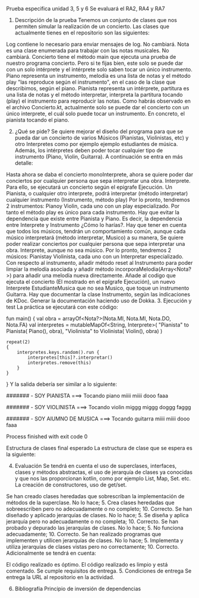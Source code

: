 Prueba especifica unidad 3, 5 y 6
Se evaluará el RA2, RA4 y RA7

1. Descripción de la prueba
Tenemos un conjunto de clases que nos permiten simular la realización de un concierto. Las clases que actualmente tienes en el repositorio son las siguientes:

Log contiene lo necesario para enviar mensajes de log. No cambiará.
Nota es una clase enumerada para trabajar con las notas musicales. No cambiará.
Concierto tiene el método main que ejecuta una prueba de nuestro programa concierto. Pero si te fijas bien, este solo se puede dar con un solo intérprete y el intérprete solo saben tocar un único instrumento.
Piano representa un instrumento, melodía es una lista de notas y el método play "las reproduce según el instrumento", en el caso de la clase que describimos, según el piano.
Pianista representa un intérprete, partitura es una lista de notas y el método interpretar, interpreta la partitura tocando (play) el instrumento para reproducir las notas.
Como habrás observado en el archivo Concierto.kt, actualmente solo se puede dar el concierto con un único interprete, el cuál solo puede tocar un instrumento. En concreto, el pianista tocando el piano.

2. ¿Qué se pide?
Se quiere mejorar el diseño del programa para que se pueda dar un concierto de varios Músicos (Pianistas, Violinistas, etc) y otro Interpretes como por ejemplo ejemplo estudiantes de música. Además, los intérpretes deben poder tocar cualquier tipo de instrumento (Piano, Violin, Guitarra). A continuación se entra en más detalle:

Hasta ahora se daba el concierto monoInterprete, ahora se quiere poder dar conciertos por cualquier persona que sepa interpretar una obra. Interprete. Para ello, se ejecutará un concierto según el epigrafe Ejecución.
Un Pianista, o cualquier otro interprete, podrá interpretar (método interpretar) cualquier instrumento (Instrumento, método play)
Por lo pronto, tendremos 2 instrumentos: Pianoy Violin, cada uno con un play especializado. Por tanto el método play es único para cada instrumento.
Hay que evitar la dependencia que existe entre Pianista y Piano. Es decir, la dependencia entre Interprete y Instrumento ¿Cómo lo harías?.
Hay que tener en cuenta que todos los músicos, tendrán un comportamiento común, aunque cada músico interpretará (método interpretar, Musico) a su manera,
Se quiere poder realizar conciertos por cualquier persona que sepa interpretar una obra. Interprete, aunque no sea músico.
Por lo pronto, tendremos 2 músicos: Pianistay Violinista, cada uno con un Interpretar especializado.
Con respecto al instrumento, añadir método reset al Instrumento para poder limpiar la melodía asociada y añadir método incorporaMelodia(Array<Nota?>) para añadir una melodía nueva directamente.
Añade al codigo que ejecuta el concierto (El mostrado en el epígrafe Ejecución), un nuevo Interprete EstudianteMusica que no sea Musico, que toque un instrumento Guitarra.
Hay que documentar la clase Instrumento, según las indicaciones de KDoc.
Generar la documentación haciendo uso de Dokka.
3. Ejecución y test
La práctica se ejecutará con este código:

fun main() {
    val obra = arrayOf<Nota?>(Nota.MI, Nota.MI, Nota.DO, Nota.FA)
    val interpretes = mutableMapOf<String, Interprete>(
        "Pianista" to Pianista( Piano(), obra),
        "Violinista" to Violinista( Violin(), obra)
    )

    repeat(2)
    {
        interpretes.keys.random().run {
            interpretes[this]?.interpretar()
            interpretes.remove(this)
        }
    }
}
Y la salida debería ser similar a lo siguiente:

####### - SOY PIANISTA
===> Tocando piano
miiii miiii dooo faaa 

####### - SOY VIOLINISTA
===> Tocando violin
miggg miggg doggg faggg 

####### - SOY AlUMNO DE MUSICA
===> Tocando guitarra
miiii miiii dooo faaa 


Process finished with exit code 0

Estructura de clases final esperado
La estructura de clase que se espera es la siguiente:



4. Evaluación
Se tendrá en cuenta el uso de superclases, interfaces, clases y métodos abstractas, el uso de jerarquía de clases ya conocidas y que nos las proporcionan kotlin, como por ejemplo List, Map, Set. etc. La creación de constructores, uso de get/set.

Se han creado clases heredadas que sobrescriban la implementación de métodos de la superclase.
No lo hace; 5. Crea clases heredadas que sobreescriben pero no adecuadamente o no completo; 10. Correcto.
Se han diseñado y aplicado jerarquías de clases.
No lo hace; 5. Se diseña y aplica jerarquía pero no adecuadamente o no completa; 10. Correcto.
Se han probado y depurado las jerarquías de clases.
No lo hace; 5. No funciona adecuadamente; 10. Correcto.
Se han realizado programas que implementen y utilicen jerarquías de clases.
No lo hace; 5. Implementa y utiliza jerarquías de clases vistas pero no correctamente; 10. Correcto.
Adicionalmente se tendrá en cuenta:

El código realizado es óptimo.
El código realizado es limpio y está comentado.
Se cumple requisitos de entrega.
5. Condiciones de entrega
Se entrega la URL al repositorio en la actividad.

6. Bibliografía
Principio de inversión de dependencias
